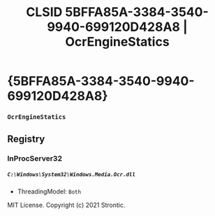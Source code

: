 ﻿---
title: "CLSID 5BFFA85A-3384-3540-9940-699120D428A8 | OcrEngineStatics"
excerpt: What is COM-Object CLSID 5BFFA85A-3384-3540-9940-699120D428A8?
---

# {5BFFA85A-3384-3540-9940-699120D428A8}

### `OcrEngineStatics`

## Registry


### InProcServer32

##### `C:\Windows\System32\Windows.Media.Ocr.dll`
* ThreadingModel: `Both`

MIT License. Copyright (c) 2021 Strontic.



